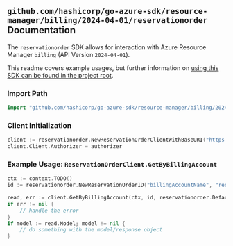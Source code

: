 
## `github.com/hashicorp/go-azure-sdk/resource-manager/billing/2024-04-01/reservationorder` Documentation

The `reservationorder` SDK allows for interaction with Azure Resource Manager `billing` (API Version `2024-04-01`).

This readme covers example usages, but further information on [using this SDK can be found in the project root](https://github.com/hashicorp/go-azure-sdk/tree/main/docs).

### Import Path

```go
import "github.com/hashicorp/go-azure-sdk/resource-manager/billing/2024-04-01/reservationorder"
```


### Client Initialization

```go
client := reservationorder.NewReservationOrderClientWithBaseURI("https://management.azure.com")
client.Client.Authorizer = authorizer
```


### Example Usage: `ReservationOrderClient.GetByBillingAccount`

```go
ctx := context.TODO()
id := reservationorder.NewReservationOrderID("billingAccountName", "reservationOrderId")

read, err := client.GetByBillingAccount(ctx, id, reservationorder.DefaultGetByBillingAccountOperationOptions())
if err != nil {
	// handle the error
}
if model := read.Model; model != nil {
	// do something with the model/response object
}
```
